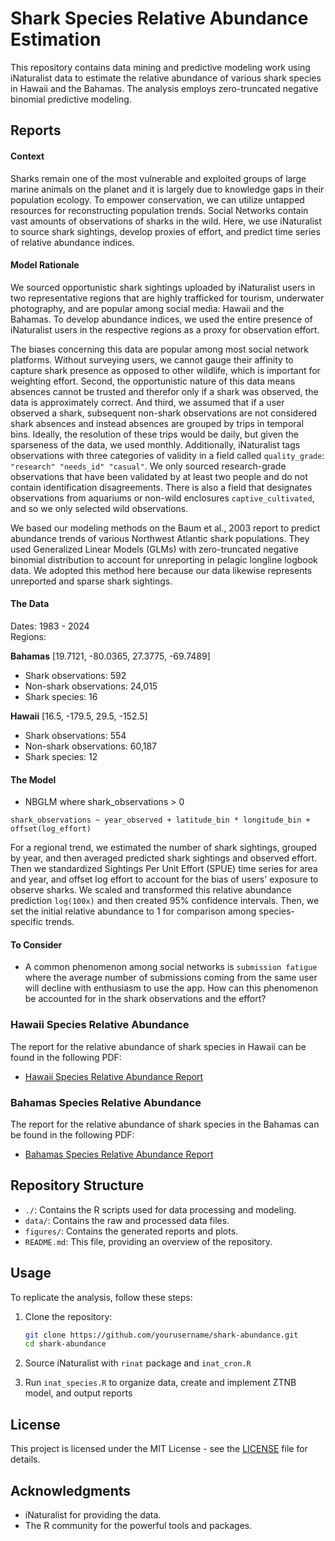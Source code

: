 # Shark Species Relative Abundance Estimation

This repository contains data mining and predictive modeling work using iNaturalist data to estimate the relative abundance of various shark species in Hawaii and the Bahamas. The analysis employs zero-truncated negative binomial predictive modeling.

## Reports

#### Context
Sharks remain one of the most vulnerable and exploited groups of large marine animals on the planet and it is largely due to knowledge gaps in their population ecology. To empower conservation, we can utilize untapped resources for reconstructing population trends. Social Networks contain vast amounts of observations of sharks in the wild. Here, we use iNaturalist to source shark sightings, develop proxies of effort, and predict time series of relative abundance indices.

#### Model Rationale
We sourced opportunistic shark sightings uploaded by iNaturalist users in two representative regions that are highly trafficked for tourism, underwater photography, and are popular among social media: Hawaii and the Bahamas. To develop abundance indices, we used the entire presence of iNaturalist users in the respective regions as a proxy for observation effort.

The biases concerning this data are popular among most social network platforms. Without surveying users, we cannot gauge their affinity to capture shark presence as opposed to other wildlife, which is important for weighting effort. Second, the opportunistic nature of this data means absences cannot be trusted and therefor only if a shark was observed, the data is approximately correct. And third, we assumed that if a user observed a shark, subsequent non-shark observations are not considered shark absences and instead absences are grouped by trips in temporal bins. Ideally, the resolution of these trips would be daily, but given the sparseness of the data, we used monthly. Additionally, iNaturalist tags observations with three categories of validity in a field called `quality_grade`: `"research" "needs_id" "casual"`. We only sourced research-grade observations that have been validated by at least two people and do not contain identification disagreements. There is also a field that designates observations from aquariums or non-wild enclosures `captive_cultivated`, and so we only selected wild observations.

We based our modeling methods on the Baum et al., 2003 report to predict abundance trends of various Northwest Atlantic shark populations. They used Generalized Linear Models (GLMs) with zero-truncated negative binomial distribution to account for unreporting in pelagic longline logbook data. We adopted this method here because our data likewise represents unreported and sparse shark sightings. 

#### The Data

Dates: 1983 - 2024\
Regions:

**Bahamas** [19.7121, -80.0365, 27.3775, -69.7489] 
- Shark observations: 592
- Non-shark observations: 24,015
- Shark species: 16

**Hawaii** [16.5, -179.5, 29.5, -152.5]
- Shark observations: 554
- Non-shark observations: 60,187
- Shark species: 12

#### The Model
- NBGLM where shark_observations > 0
```
shark_observations ~ year_observed + latitude_bin * longitude_bin + offset(log_effort)
```
For a regional trend, we estimated the number of shark sightings, grouped by year, and then averaged predicted shark sightings and observed effort. Then we standardized Sightings Per Unit Effort (SPUE) time series for area and year, and offset log effort to account for the bias of users' exposure to observe sharks. We scaled and transformed this relative abundance prediction `log(100x)` and then created 95% confidence intervals. Then, we set the initial relative abundance to 1 for comparison among species-specific trends.

#### To Consider 
- A common phenomenon among social networks is `submission fatigue` where the average number of submissions coming from the same user will decline with enthusiasm to use the app. How can this phenomenon be accounted for in the shark observations and the effort?

### Hawaii Species Relative Abundance

The report for the relative abundance of shark species in Hawaii can be found in the following PDF:

- [Hawaii Species Relative Abundance Report](figures/Hawaii_species_relative_abundance.pdf)

### Bahamas Species Relative Abundance

The report for the relative abundance of shark species in the Bahamas can be found in the following PDF:

- [Bahamas Species Relative Abundance Report](figures/Bahamas_species_relative_abundance.pdf)

## Repository Structure

- `./`: Contains the R scripts used for data processing and modeling.
- `data/`: Contains the raw and processed data files.
- `figures/`: Contains the generated reports and plots.
- `README.md`: This file, providing an overview of the repository.

## Usage

To replicate the analysis, follow these steps:

1. Clone the repository:
    ```bash
    git clone https://github.com/yourusername/shark-abundance.git
    cd shark-abundance
    ```
2. Source iNaturalist with `rinat` package and `inat_cron.R` 

3. Run `inat_species.R` to organize data, create and implement ZTNB model, and output reports

## License

This project is licensed under the MIT License - see the [LICENSE](LICENSE) file for details.

## Acknowledgments

- iNaturalist for providing the data.
- The R community for the powerful tools and packages.
